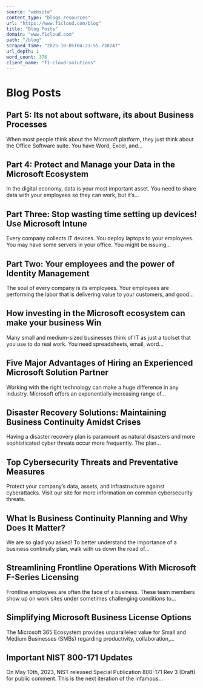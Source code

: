 ```yaml
---
source: "website"
content_type: "blogs_resources"
url: "https://www.f1cloud.com/blog"
title: "Blog Posts"
domain: "www.f1cloud.com"
path: "/blog"
scraped_time: "2025-10-05T04:23:55.730247"
url_depth: 1
word_count: 376
client_name: "f1-cloud-solutions"
---
```


# Blog Posts

## Part 5: Its not about software, its about Business Processes

When most people think about the Microsoft platform, they just think about the Office Software suite. You have Word, Excel, and...

## Part 4: Protect and Manage your Data in the Microsoft Ecosystem

In the digital economy, data is your most important asset. You need to share data with your employees so they can work, but it’s...

## Part Three: Stop wasting time setting up devices! Use Microsoft Intune

Every company collects IT devices. You deploy laptops to your employees. You may have some servers in your office. You might be issuing...

## Part Two: Your employees and the power of Identity Management

The soul of every company is its employees. Your employees are performing the labor that is delivering value to your customers, and good...

## How investing in the Microsoft ecosystem can make your business Win

Many small and medium-sized businesses think of IT as just a toolset that you use to do real work. You need spreadsheets, email, word...

## Five Major Advantages of Hiring an Experienced Microsoft Solution Partner

Working with the right technology can make a huge difference in any industry. Microsoft offers an exponentially increasing range of...

## Disaster Recovery Solutions: Maintaining Business Continuity Amidst Crises

Having a disaster recovery plan is paramount as natural disasters and more sophisticated cyber threats occur more frequently. The plan...

## Top Cybersecurity Threats and Preventative Measures

Protect your company’s data, assets, and infrastructure against cyberattacks. Visit our site for more information on common cybersecurity threats.

## What Is Business Continuity Planning and Why Does It Matter?

We are so glad you asked! To better understand the importance of a business continuity plan, walk with us down the road of...

## Streamlining Frontline Operations With Microsoft F-Series Licensing

Frontline employees are often the face of a business. These team members show up on work sites under sometimes challenging conditions to...

## Simplifying Microsoft Business License Options

The Microsoft 365 Ecosystem provides unparalleled value for Small and Medium Businesses (SMBs) regarding productivity, collaboration,...

## Important NIST 800-171 Updates

On May 10th, 2023, NIST released Special Publication 800-171 Rev 3 (Draft) for public comment. This is the next iteration of the infamous...